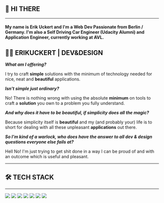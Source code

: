 ## 👋 HI **THERE**
---
#### My name is Erik Uckert and I'm a Web Dev Passionate from Berlin / Germany. I'm also a Self Driving Car Engineer (Udacity Alumni) and Application Engineer, currently working at AVL.

## 🧑‍💻 ERIK**UCKERT** | DEV&DESIGN
***What am I offering?***

I try to craft **simple** solutions with the minimum of technology needed for nice, neat and **beautiful** applications. 

***Isn't simple just ordinary?***

No! There is nothing wrong with using the absolute **minimum** on tools to craft a **solution** you own to a problem you fully understand.

***And why does it have to be beautiful, if simplicity does all the magic?***

Because simplicity itself is **beautiful** and my (and probably your) life is to short for dealing with all these unpleasant **applications** out there.

***So I'm kind of a warlock, who does have the answer to all dev & design questions everyone else fails at?***

Hell No! I'm just trying to get shit done in a way I can be proud of and with an outcome which is useful and pleasant.

---

## 🛠️ TECH **STACK**
---
![](https://img.shields.io/badge/Structural-HTML5-informational?style=flat&logo=html5&logoColor=white&color=2bbc8a)
![](https://img.shields.io/badge/Style-CSS-informational?style=flat&logo=css3&logoColor=white&color=2bbc8a)
![](https://img.shields.io/badge/Behavior-JAVASCRIPT-informational?style=flat&logo=javascript&logoColor=white&color=2bbc8a)
![](https://img.shields.io/badge/Automation-PYTHON-informational?style=flat&logo=python&logoColor=white&color=2bbc8a)
![](https://img.shields.io/badge/Frontend-VUE.JS-informational?style=flat&logo=vue.js&logoColor=white&color=2bbc8a)
![](https://img.shields.io/badge/Backend-FLASK-informational?style=flat&logo=flask&logoColor=white&color=2bbc8a)
![](https://img.shields.io/badge/Documentation-MARKDOWN-informational?style=flat&logo=markdown&logoColor=white&color=2bbc8a)
